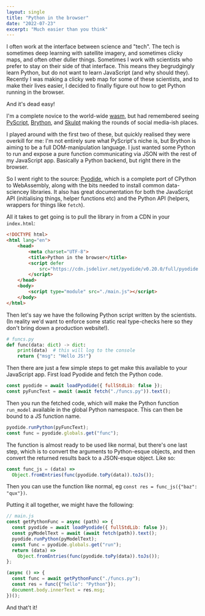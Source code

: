```yaml
---
layout: single
title: "Python in the browser"
date: "2022-07-23"
excerpt: "Much easier than you think"
---
```


I often work at the interface between science and "tech". The tech is sometimes deep learning with satellite imagery, and sometimes clicky maps, and often other duller things.
Sometimes I work with scientists who prefer to stay on their side of that interface.
This means they begrudgingly learn Python, but do not want to learn JavaScript (and why should they).
Recently I was making a clicky web map for some of these scientists, and to make their lives easier, I decided to finally figure out how to get Python running in the browser.

And it's dead easy!

I'm a complete novice to the world-wide
[wasm](https://en.wikipedia.org/wiki/WebAssembly), but had remembered seeing
[PyScript](https://pyscript.net/),
[Brython](https://brython.info/), and
[Skulpt](https://skulpt.org/) making the rounds of social media-ish places.

I played around with the first two of these, but quickly realised they were overkill for me:
I'm not entirely sure what PyScript's niche is, but Brython is aiming to be a full DOM-manipulation language.
I just wanted some Python to run and expose a pure function communicating via JSON with the rest of my JavaScript app.
Basically a Python backend, but right there in the browser.

So I went right to the source: [Pyodide](https://pyodide.org/en/stable/), which is a complete port of CPython to WebAssembly, along with the bits needed to install common data-sciencey libraries.
It also has great documentation for both the JavaScript API (initialising things, helper functions etc) and the Python API (helpers, wrappers for things like `fetch`).

All it takes to get going is to pull the library in from a CDN in your `index.html`:
```html
<!DOCTYPE html>
<html lang="en">
    <head>
        <meta charset="UTF-8">
        <title>Python in the browser</title>
        <script defer
            src="https://cdn.jsdelivr.net/pyodide/v0.20.0/full/pyodide.js">
        </script>
    </head>
    <body>
        <script type="module" src="./main.js"></script>
    </body>
</html>
```

Then let's say we have the following Python script written by the scientists.
(In reality we'd want to enforce some static real type-checks here so they don't bring down a production website!).
```python
# funcs.py
def func(data: dict) -> dict:
    print(data)  # this will log to the console
    return {"msg": "Hello JS!"}
```

Then there are just a few simple steps to get make this available to your JavaScript app.
First load Pyodide and fetch the Python code.
```javascript
const pyodide = await loadPyodide({ fullStdLib: false });
const pyFuncText = await (await fetch("./funcs.py")).text();
```

Then you run the fetched code, which will make the Python function `run_model` available in the global Python namespace.
This can then be bound to a JS function name.
```js
pyodide.runPython(pyFuncText);
const func = pyodide.globals.get("func");
```

The function is almost ready to be used like normal, but there's one last step,
which is to convert the arguments to Python-esque objects, and then convert the returned results back to a JSON-esque object.
Like so:
```js
const func_js = (data) =>
  Object.fromEntries(func(pyodide.toPy(data)).toJs());
```

Then you can use the function like normal, eg `const res = func_js({"baz": "qux"})`.

Putting it all together, we might have the following:
```js
// main.js
const getPythonFunc = async (path) => {
  const pyodide = await loadPyodide({ fullStdLib: false });
  const pyModelText = await (await fetch(path)).text();
  pyodide.runPython(pyModelText);
  const func = pyodide.globals.get("run");
  return (data) =>
    Object.fromEntries(func(pyodide.toPy(data)).toJs());
};

(async () => {
  const func = await getPythonFunc("./funcs.py");
  const res = func({"hello": "Python"});
  document.body.innerText = res.msg;
})();
```

And that't it!
